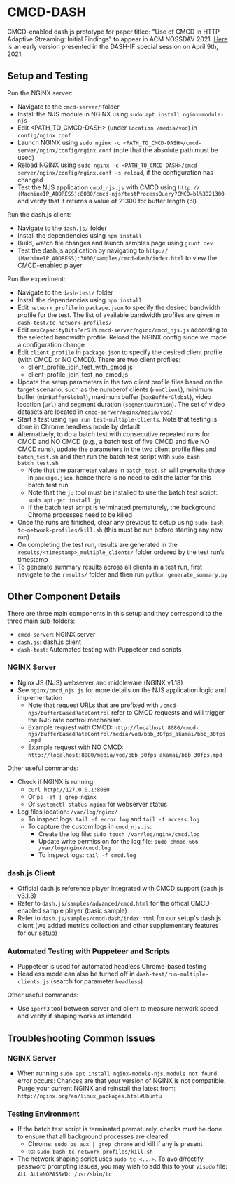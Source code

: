 # CMCD-DASH
CMCD-enabled dash.js prototype for paper titled: "Use of CMCD in HTTP Adaptive Streaming: Initial Findings" to appear in ACM NOSSDAV 2021. [Here](CMCD_Results_2020_04.pdf) is an early version presented in the DASH-IF special session on April 9th, 2021.

## Setup and Testing

Run the NGINX server:
- Navigate to the `cmcd-server/` folder
- Install the NJS module in NGINX using `sudo apt install nginx-module-njs`
- Edit <PATH_TO_CMCD-DASH> (under `location /media/vod`) in `config/nginx.conf`
- Launch NGINX using `sudo nginx -c <PATH_TO_CMCD-DASH>/cmcd-server/nginx/config/nginx.conf` (note that the absolute path must be used)
- Reload NGINX using `sudo nginx -c <PATH_TO_CMCD-DASH>/cmcd-server/nginx/config/nginx.conf -s reload`, if the configuration has changed
- Test the NJS application `cmcd_njs.js` with CMCD using `http://⟨MachineIP_ADDRESS⟩:8080/cmcd-njs/testProcessQuery?CMCD=bl%3D21300` and verify that it returns a value of 21300 for buffer length (bl)

Run the dash.js client:
- Navigate to the `dash.js/` folder
- Install the dependencies using `npm install`
- Build, watch file changes and launch samples page using `grunt dev`
- Test the dash.js application by navigating to `http://⟨MachineIP_ADDRESS⟩:3000/samples/cmcd-dash/index.html` to view the CMCD-enabled player

Run the experiment:
- Navigate to the `dash-test/` folder
- Install the dependencies using `npm install`
- Edit `network_profile` in `package.json` to specify the desired bandwidth profile for the test. The list of available bandwidth profiles are given in `dash-test/tc-network-profiles/`
- Edit `maxCapacityBitsPerS` in `cmcd-server/nginx/cmcd_njs.js` according to the selected bandwidth profile. Reload the NGINX config since we made a configuration change
- Edit `client_profile` in `package.json` to specify the desired client profile (with CMCD or NO CMCD). There are two client profiles:
    - client_profile_join_test_with_cmcd.js
    - client_profile_join_test_no_cmcd.js
- Update the setup parameters in the two client profile files based on the target scenario, such as the numberof clients (`numClient`), minimum buffer (`minBufferGlobal`), maximum buffer (`maxBufferGlobal`), video location (`url`) and segment duration (`segmentDuration`). The set of video datasets are located in `cmcd-server/nginx/media/vod/`
- Start a test using `npm run test-multiple-clients`. Note that testing is done in Chrome headless mode by default
- Alternatively, to do a batch test with consecutive repeated runs for CMCD and NO CMCD (e.g., a batch test of five CMCD and five NO CMCD runs), update the parameters in the two client profile files and `batch_test.sh` and then run the batch test script with `sudo bash batch_test.sh`
    - Note that the parameter values in `batch_test.sh` will overwrite those in `package.json`, hence there is no need to edit the latter for this batch test run
    - Note that the `jq` tool must be installed to use the batch test script: `sudo apt-get install jq`
    - If the batch test script is terminated prematurely, the background Chrome processes need to be killed
- Once the runs are finished, clear any previous tc setup using `sudo bash tc-network-profiles/kill.sh` (this must be run before starting any new run)
- On completing the test run, results are generated in the `results/<timestamp>_multiple_clients/` folder ordered by the test run’s timestamp
- To generate summary results across all clients in a test run, first navigate to the `results/` folder and then run `python generate_summary.py`



## Other Component Details

There are three main components in this setup and they correspond to the three main sub-folders:

- `cmcd-server`: NGINX server
- `dash.js`: dash.js client
- `dash-test`: Automated testing with Puppeteer and scripts


### NGINX Server

- Nginx JS (NJS) webserver and middleware (NGINX v1.18)
- See `nginx/cmcd_njs.js` for more details on the NJS application logic and implementation
    - Note that request URLs that are prefixed with `/cmcd-njs/bufferBasedRateControl` refer to CMCD requests and will trigger the NJS rate control mechanism
    - Example request with CMCD: `http://localhost:8080/cmcd-njs/bufferBasedRateControl/media/vod/bbb_30fps_akamai/bbb_30fps.mpd` 
    - Example request with NO CMCD: `http://localhost:8080/media/vod/bbb_30fps_akamai/bbb_30fps.mpd`

Other useful commands:
- Check if NGINX is running:
  - `curl http://127.0.0.1:8080`
  - Or `ps -ef | grep nginx`
  - Or `systemctl status nginx` for webserver status
- Log files location: `/var/log/nginx/`
  - To inspect logs: `tail -f error.log` and `tail -f access.log`
  - To capture the custom logs in `cmcd_njs.js`:
    - Create the log file: `sudo touch /var/log/nginx/cmcd.log`
    - Update write permission for the log file: `sudo chmod 666 /var/log/nginx/cmcd.log`
    - To inspect logs: `tail -f cmcd.log`

### dash.js Client

- Official dash.js reference player integrated with CMCD support (dash.js v3.1.3)
- Refer to `dash.js/samples/advanced/cmcd.html` for the offical CMCD-enabled sample player (basic sample)
- Refer to `dash.js/samples/cmcd-dash/index.html` for our setup's dash.js client (we added metrics collection and other supplementary features for our setup)

### Automated Testing with Puppeteer and Scripts

- Puppeteer is used for automated headless Chrome-based testing
- Headless mode can also be turned off in `dash-test/run-multiple-clients.js` (search for parameter `headless`)

Other useful commands:
- Use `iperf3` tool between server and client to measure network speed and verify if shaping works as intended



## Troubleshooting Common Issues

### NGINX Server

- When running `sudo apt install nginx-module-njs`, `module not found` error occurs: Chances are that your version of NGINX is not compatible. Purge your current NGINX and reinstall the latest from: `http://nginx.org/en/linux_packages.html#Ubuntu`

### Testing Environment

- If the batch test script is terminated prematurely, checks must be done to ensure that all background processes are cleared:
    - Chrome: `sudo ps aux | grep chrome` and kill if any is present
    - tc: `sudo bash tc-network-profiles/kill.sh`
- The network shaping script uses `sudo tc <...>`. To avoid/rectify password prompting issues, you may wish to add this to your `visudo` file: `ALL ALL=NOPASSWD: /usr/sbin/tc`
